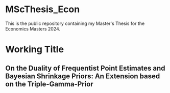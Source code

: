 # MScThesis_Econ
This is the public repository containing my Master's Thesis for the Economics Masters 2024.

# Working Title
## On the Duality of Frequentist Point Estimates and Bayesian Shrinkage Priors: An Extension based on the Triple-Gamma-Prior
